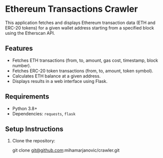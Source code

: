# Ethereum Transactions Crawler

This application fetches and displays Ethereum transaction data (ETH and ERC-20 tokens) for a given wallet address starting from a specified block using the Etherscan API.

## Features
- Fetches ETH transactions (from, to, amount, gas cost, timestamp, block number).
- Fetches ERC-20 token transactions (from, to, amount, token symbol).
- Calculates ETH balance at a given address.
- Displays results in a web interface using Flask.

## Requirements
- Python 3.8+
- Dependencies: `requests`, `flask`

## Setup Instructions
1. Clone the repository:

   git clone git@github.com:mihamarjanovic/crawler.git